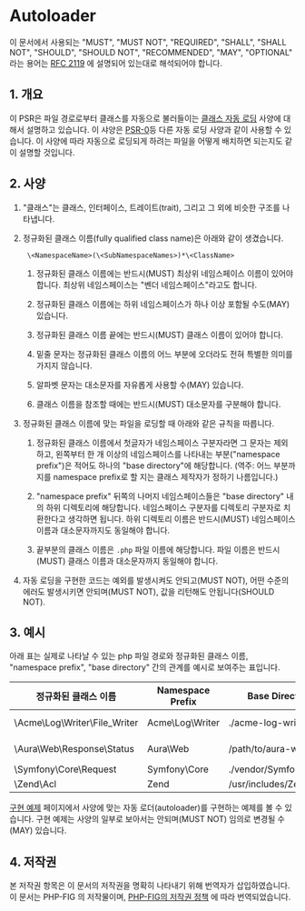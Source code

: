 # Autoloader

이 문서에서 사용되는 "MUST", "MUST NOT", "REQUIRED", "SHALL", "SHALL NOT", "SHOULD",
"SHOULD NOT", "RECOMMENDED", "MAY", "OPTIONAL" 라는 용어는 
[RFC 2119](http://tools.ietf.org/html/rfc2119) 에 설명되어 있는대로 해석되어야 합니다.


## 1. 개요

이 PSR은 파일 경로로부터 클래스를 자동으로 불러들이는 [클래스 자동 로딩][autoloading] 사양에 대해서 
설명하고 있습니다. 이 샤양은 [PSR-0][]등 다른 자동 로딩 사양과 같이 사용할 수 있습니다. 
이 사양에 따라 자동으로 로딩되게 하려는 파일을 어떻게 배치하면 되는지도 같이 설명할 것입니다. 


## 2. 사양

1. "클래스"는 클래스, 인터페이스, 트레이트(trait), 그리고 그 외에 비슷한 구조를 나타냅니다. 

2. 정규화된 클래스 이름(fully qualified class name)은 아래와 같이 생겼습니다. 

        \<NamespaceName>(\<SubNamespaceNames>)*\<ClassName>

    1. 정규화된 클래스 이름에는 반드시(MUST) 최상위 네임스페이스 이름이 있어야 합니다. 
       최상위 네임스페이스는 "벤더 네임스페이스"라고도 합니다. 

    2. 정규화된 클래스 이름에는 하위 네임스페이스가 하나 이상 포함될 수도(MAY) 있습니다.

    3. 정규화된 클래스 이름 끝에는 반드시(MUST) 클래스 이름이 있어야 합니다.

    4. 밑줄 문자는 정규화된 클래스 이름의 어느 부분에 오더라도 전혀 특별한 
       의미를 가지지 않습니다.

    5. 알파벳 문자는 대소문자를 자유롭게 사용할 수(MAY) 있습니다. 

    6. 클래스 이름을 참조할 때에는 반드시(MUST) 대소문자를 구분해야 합니다. 

3. 정규화된 클래스 이름에 맞는 파일을 로딩할 때 아래와 같은 규칙을 따릅니다. 

    1. 정규화된 클래스 이름에서 첫글자가 네임스페이스 구분자라면 그 문자는
       제외하고, 왼쪽부터 한 개 이상의 네임스페이스를 나타내는 부분("namespace prefix")은
       적어도 하나의 "base directory"에 해당합니다. (역주: 어느 부분까지를 namespace prefix로
       할 지는 클래스 제작자가 정하기 나름입니다.)

    2. "namespace prefix" 뒤쪽의 나머지 네임스페이스들은 "base directory"  내의
       하위 디렉토리에 해당합니다. 네임스페이스 구분자를 디렉토리 구분자로 치환한다고
       생각하면 됩니다. 하위 디렉토리 이름은 반드시(MUST) 네임스페이스 이름과
       대소문자까지도 동일해야 합니다.

    3. 끝부분의 클래스 이름은 `.php` 파일 이름에 해당합니다. 파일 이름은 반드시(MUST)
       클래스 이름과 대소문자까지 동일해야 합니다.

4. 자동 로딩을 구현한 코드는 예외를 발생시켜도 안되고(MUST NOT), 어떤 수준의 
    에러도 발생시키면 안되며(MUST NOT), 값을 리턴해도 안됩니다(SHOULD NOT).


## 3. 예시

아래 표는 실제로 나타날 수 있는 php 파일 경로와 정규화된 클래스 이름, "namespace prefix", 
"base directory" 간의 관계를 예시로 보여주는 표입니다. 

| 정규화된 클래스 이름          | Namespace Prefix   | Base Directory           | PHP 파일 경로
| ----------------------------- |--------------------|--------------------------|-------------------------------------------
| \Acme\Log\Writer\File_Writer  | Acme\Log\Writer    | ./acme-log-writer/lib/   | ./acme-log-writer/lib/File_Writer.php
| \Aura\Web\Response\Status     | Aura\Web           | /path/to/aura-web/src/   | /path/to/aura-web/src/Response/Status.php
| \Symfony\Core\Request         | Symfony\Core       | ./vendor/Symfony/Core/   | ./vendor/Symfony/Core/Request.php
| \Zend\Acl                     | Zend               | /usr/includes/Zend/      | /usr/includes/Zend/Acl.php

[구현 예제][examples file] 페이지에서 사양에 맞는 자동 로더(autoloader)를 
구현하는 예제를 볼 수 있습니다. 구현 예제는 사양의 일부로 보아서는 
안되며(MUST NOT) 임의로 변경될 수(MAY) 있습니다.


## 4. 저작권

본 저작권 항목은 이 문서의 저작권을 명확히 나타내기 위해 번역자가 삽입하였습니다.
이 문서는 PHP-FIG 의 저작물이며, [PHP-FIG의 저작권 정책][licensing] 에 따라 번역되었습니다.

[autoloading]: http://php.net/autoload
[PSR-0]: https://github.com/php-fig/fig-standards/blob/master/accepted/PSR-0.md
[examples file]: https://github.com/php-fig/fig-standards/blob/master/accepted/PSR-4-autoloader-examples.md
[licensing]: http://www.php-fig.org/bylaws/licensing-policies/
